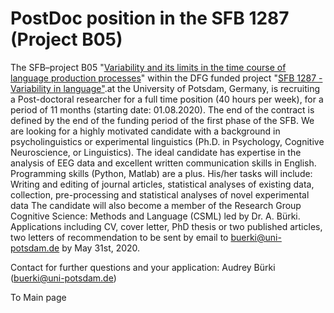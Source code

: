 # PostDoc position in the SFB 1287 (Project B05)

The SFB–project B05 "[Variability and its limits in the time course of language production processes](https://www.uni-potsdam.de/en/sfb1287/projects/cluster-b/project-b05)" within the DFG funded project "[SFB 1287 - Variability in language"](https://www.uni-potsdam.de/en/sfb1287/index).at the University of Potsdam, Germany, is recruiting a Post-doctoral researcher for a full time position (40 hours per week), for a period of 11 months (starting date: 01.08.2020). The end of the contract is defined by the end of the funding period of the first phase of the SFB.
We are looking for a highly motivated candidate with a background in psycholinguistics or experimental linguistics (Ph.D. in Psychology, Cognitive Neuroscience, or Linguistics). The ideal candidate has expertise in the analysis of EEG data and excellent written communication skills in English. Programming skills (Python, Matlab) are a plus.
His/her tasks will include: Writing and editing of journal articles, statistical analyses of existing data, collection, pre-processing and statistical analyses of novel experimental data
The candidate will also become a member of the Research Group Cognitive Science: Methods and Language (CSML) led by Dr. A. Bürki.
Applications including CV, cover letter, PhD thesis or two published articles, two letters of recommendation to be sent by email to buerki@uni-potsdam.de by May 31st, 2020.

Contact for further questions and your application: Audrey Bürki (buerki@uni-potsdam.de)



To Main page
